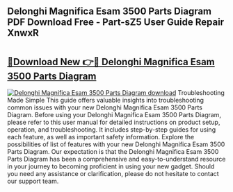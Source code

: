 ## Delonghi Magnifica Esam 3500 Parts Diagram PDF Download Free - Part-sZ5 User Guide Repair XnwxR

# <h2><a href="http://dfukm7.blite.top/?on=Delonghi+Magnifica+Esam+3500+Parts+Diagram">🔗Download New 👉🔴 Delonghi Magnifica Esam 3500 Parts Diagram</a></h2>

[![Delonghi Magnifica Esam 3500 Parts Diagram download](https://i.imgur.com/lujVjoI.png)](http://dfukm7.blite.top/?on=Delonghi+Magnifica+Esam+3500+Parts+Diagram)
Troubleshooting Made Simple This guide offers valuable insights into troubleshooting common issues with your new Delonghi Magnifica Esam 3500 Parts Diagram. Before using your Delonghi Magnifica Esam 3500 Parts Diagram, please refer to this user manual for detailed instructions on product setup, operation, and troubleshooting. It includes step-by-step guides for using each feature, as well as important safety information. Explore the possibilities of list of features with your new Delonghi Magnifica Esam 3500 Parts Diagram. Our expectation is that the Delonghi Magnifica Esam 3500 Parts Diagram has been a comprehensive and easy-to-understand resource in your journey to becoming proficient in using your new gadget. Should you need any assistance or clarification, please do not hesitate to contact our support team.
